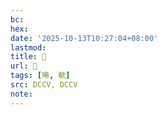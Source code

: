 ```yaml
---
bc:
hex:
date: '2025-10-13T10:27:04+08:00'
lastmod:
title: 􂹃
url: 􂹃
tags: [唏, 欷]
src: DCCV, DCCV
note:
---
```


